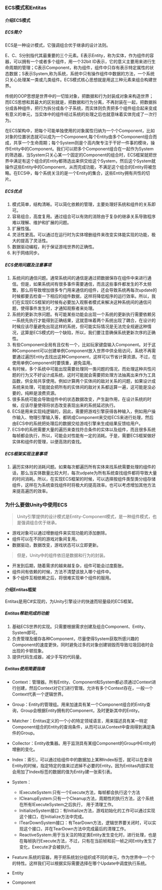 ### ECS模式和Entitas

#### 介绍ECS模式
##### ECS简介 
ECS是一种设计模式，它强调组合优于继承的设计法则。 

E、C、S分别指代其最重要的三个元素。E表示Entity，称为实体，作为组件的容器，可以拥有一个或者多个组件，用一个32bit ID表示，它的意义主要用来进行生命周期的管理；C表示Component，称为组件，组件中只存有表示特定属性的状态数据；S表示System,称为系统，系统中只有操作组件中数据的方法，一个系统只关心处理某一类或几类组件。ECS模式核心思想就是用这三种元素来组合构建世界。

传统的OOP思想是世界中的一切皆对象，把数据和行为封装成对象来构造世界；而ECS思想和其最大的区别就是，把数据和行为分离，不再封装在一起，把数据拆分成各种组件，把行为拆分成各个子系统，而实体则负责把多个组件组合起来变成有意义的单元，当实体中的组件经过系统的处理之后也就意味着实体完成了一次行为。

在ECS架构中，把每个可能单独使用的对象属性归纳为一个个Component，比如对象的位置状态就可以成为一个Component,每个Entity由多个Component组合而成，共享一个生命周期；每个System则是个高内聚专注于干好一件事的模块，操作Entity中的Component。我们可以把多个Component组合在一起作为System的筛选器，当System只关心某一个固定的Component的组合时，ECS框架就把世界中满足有这个组合的Entity都筛选出来供交给这个System，然后这个System就操作这些Entity中的Component，从而完成功能，不满足这个组合的Entity将被忽略。在ECS中，每个系统关注的是一个Entity的集合，这些Entity拥有共性的切片。
##### ECS优点
1. 模式简单，结构清晰。可以简化依赖的管理，主要处理好系统和组件的关系即可。
2. 容易组合，高度复用。通过组合可以有效的消除由于复杂的继承关系导致程序难以理解、维护和扩展的问题。
3. 扩展性强。
4. 灵活性更高。可以通过在运行时为实体增删组件来改变实体能实现的功能，极大的提高了灵活性。
5. 数据驱动编程，利于保证游戏世界的正确性。
6. 利于网络同步。
##### ECS使用问题及注意事项
1. 系统间的通信问题。通常系统间的通信是通过把数据保存在组件中来进行通信。但是，如果系统间有很多事件需要通信，而且这些事件都发生的不太频繁，那么将导致增加很多专门用来通信的组件，还会导致系统再每次update的时候都要去检查一下相应的组件数据，这样将降低程序的运行效率。所以，我们在实现ECS框架的时候有必要加入观察者模式来解决这种系统间的通信问题，使得事件发生时，才通知观察者来处理。
2. 系统的更新次序问题。有可能某些功能会出现一个系统的更新执行需要依赖另一系统先执行才能得到正确结果，这就意味着两个系统出现了耦合，在设计的时候应该尽量避免出现这样的系统，但可能实际情况是无法完全规避这种情况，这算是ECS模式的一个缺陷，所以，我们要注意确保系统更新次序的正确性。
3. 有些Component全局有且仅有一个，比如玩家键盘输入Component。对于这种Component可以创建单例Component放入世界中供全局访问，系统不再需要通过遍历Entity去找出这种Component，这样可以节省计算资源。不过，在使用单例Component时要慎重，避免滥用。
4. 有时候，多个系统中可能出现需要处理同一类问题的情况，而处理这种共性问题的行为又不好设计成系统，这时可能就会需要把处理方法抽离出来作为工具函数，供全局共享使用。例如计算两个实体间的敌对关系的问题，如果设计成系统来处理，可能就会把所有的实体间的敌对关系都运算一遍，这可能是没必要的，纯粹是浪费资源。
5. 很多系统可能会导致组件中的状态数据改变，产生副作用，在设计系统的时候，应该尽量使得将状态改变表现出来的系统延迟执行。
6. ECS是用来实现纯逻辑的，因此，需要把游戏引擎获得各种输入，例如用户操作输入、物理引擎输入等，都转成Component来交给ECS来进行处理，然后由ECS中的系统把处理后的数据交给游戏引擎来生成结果反馈给用户。
7. ECS中的系统需要大量的遍历来查找符合条件的实体以及组件，而且很多系统每帧都会执行，所以，可能会对性能有一定的消耗。于是，需要ECS框架做好实体和组件的管理，以便高效的查找。
##### ECS框架实现注意事项
1. 遍历实体时的消耗问题。如果每次都遍历所有实体来找系统需要处理的组件的话，那么当实体数量比较大时，每次udpate为所有系统查找组件都将导致大量的时间消耗。所以，在实现ECS框架的时候，可以选择按组件类型类分组存储组件，这样在为系统查找组件时将极大的提高效率。也可以考虑增加其他方法来提高遍历的效率。
### 为什么要做Unity中使用ECS
>Unity引擎提供的设计模式是Entity-Component模式，是一种组件模式，也是强调组合优于继承。
  - 游戏对象可以通过增删组件来实现功能的添加删除。
  - 组件可以在不同的游戏对象间复用。
  - 数据驱动，数据改变，游戏状态可以立即更新。

>但是，Unity中的组件依旧是数据和行为的封装。
  - 开发到后期，随着需求的越来越复杂，组件可能会过度膨胀。
  - 组件间有依赖的时候，方法不清楚该放入哪个组件中。
  - 多个组件互相依赖之后，将很难实现单个组件的服用。
#### 介绍Entitas框架
Entitas是用C#实现的，为Unity引擎设计的快速而轻量级的ECS框架。
##### Entitas帮助完成的功能
1. 基础ECS世界的实现。只需要根据需求创建及组合Component、Entity、System即可。
2. 负责管理及缓存各种Component，尽量使得System获取所感兴趣的Component的速度更快，同时避免过多的对象创建销毁而导致垃圾回收时会出现的卡顿现象。
3. 提供代码生成器，减少手写的代码量。
##### Entitas使用简要指南
* Context：管理器。所有Entity、Component和System都必须通过Context进行创建，然后Context对它们进行管理。允许有多个Context存在，一般一个Context代表一个逻辑世界。
* Group：Entity的管理组。用来加速具有某一个Component组合的Entity查询，Group会根据Entity拥有的Component，及时更新其中的Entity。
* Matcher：Entitas定义的一个小的特定领域语言，用来描述具有某一特定Component组合的Entity的查询条件，从而可以从Context中查询得到满足条件的Group。
* Collector：Entity收集器。用于监测具有某组Component的Group中Entity的增删的变化。
* Index：索引，可以通过给组件中的数据加上某种Index标签，就可以在查询Entity的时候，指定特定的值来过滤掉不必要的Entity。因为Entitas内部实现会用加了Index标签的数据的值为Entity建一张索引表。
* System：
  - IExecuteSystem:只有一个Execute方法，每帧都会执行这个方法
  - ICleanupEystem:只有一个Cleanup方法，周期性的执行方法，这个系统在所有IExecuteSystem之后执行，              用于清理工作。
  - InitializeSystem接口：有Initialize方法，游戏初始化的工作可以通过实现这个接口，在Initialize方法中完成。
  - ITearDownSystem接口：有TearDown方法，逻辑世界要关闭时，可以实现这个接口，并在TearDown方法中完成最后的清理工作。
  - ReactiveSystem:用于当关注的特定类Entity发生变化时，进行处理，也是在每帧执行Execute方法，不过，只有在当前帧和前一帧之间Entity发生了变化，Execute才会被执行。
    
* Feature:系统的容器，用于把系统划分组织成不同的单元，作为世界中一个个的特性。这样我们可以根据实际需要选择在哪个Update中调度执行系统。
* Entity
* Component
